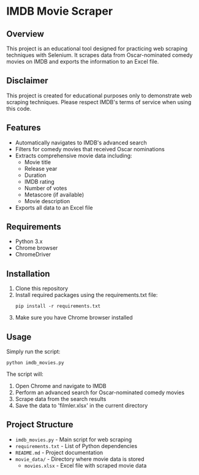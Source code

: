 # IMDB Movie Scraper

## Overview
This project is an educational tool designed for practicing web scraping techniques with Selenium. It scrapes data from Oscar-nominated comedy movies on IMDB and exports the information to an Excel file.

## Disclaimer
This project is created for educational purposes only to demonstrate web scraping techniques. Please respect IMDB's terms of service when using this code.

## Features
- Automatically navigates to IMDB's advanced search
- Filters for comedy movies that received Oscar nominations
- Extracts comprehensive movie data including:
  - Movie title
  - Release year
  - Duration
  - IMDB rating
  - Number of votes
  - Metascore (if available)
  - Movie description
- Exports all data to an Excel file

## Requirements
- Python 3.x
- Chrome browser
- ChromeDriver

## Installation
1. Clone this repository
2. Install required packages using the requirements.txt file:
   ```
   pip install -r requirements.txt
   ```
3. Make sure you have Chrome browser installed

## Usage
Simply run the script:
```
python imdb_movies.py
```

The script will:
1. Open Chrome and navigate to IMDB
2. Perform an advanced search for Oscar-nominated comedy movies
3. Scrape data from the search results
4. Save the data to 'filmler.xlsx' in the current directory

## Project Structure
- `imdb_movies.py` - Main script for web scraping
- `requirements.txt` - List of Python dependencies
- `README.md` - Project documentation
- `movie_data/` - Directory where movie data is stored
  - `movies.xlsx` - Excel file with scraped movie data

